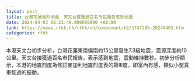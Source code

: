```yaml
---
layout: post
title: 台灣花蓮強烈地震　天文台接獲過百名市民報告感到地震
date: 2024-04-03 08:21:48.000000000 +08:00
link: https://news.rthk.hk/rthk/ch/component/k2/1747295-20240403.htm
categories: rthk
---
```


本港天文台初步分析，台灣花蓮東南偏南約15公里發生7.3級地震，震源深度約10公里。天文台接獲過百名市民報告，表示感到地震，震動維持數秒。初步分析顯示，本港的地震烈度為修訂麥加利地震烈度表的第III度，即室內有感，類似小型貨車駛過的振動。
